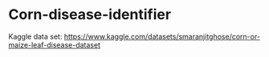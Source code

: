 # Corn-disease-identifier
Kaggle data set: https://www.kaggle.com/datasets/smaranjitghose/corn-or-maize-leaf-disease-dataset
